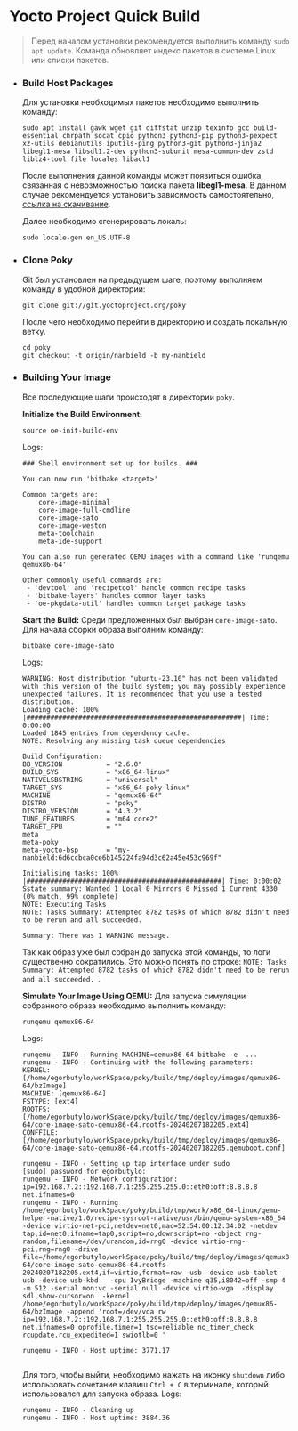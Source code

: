 # **Yocto Project Quick Build**

> Перед началом установки рекомендуется выполнить команду `sudo apt update`. 
> Команда обновляет индекс пакетов в системе Linux или списки пакетов.

- ### **Build Host Packages**
    Для установки необходимых пакетов необходимо выполнить команду:
    ``` 
    sudo apt install gawk wget git diffstat unzip texinfo gcc build-essential chrpath socat cpio python3 python3-pip python3-pexpect xz-utils debianutils iputils-ping python3-git python3-jinja2 libegl1-mesa libsdl1.2-dev python3-subunit mesa-common-dev zstd liblz4-tool file locales libacl1 
    ```
    
    После выполнения данной команды может появиться ошибка, связанная с невозможностью поиска пакета **libegl1-mesa**. В данном случае рекомендуется установить зависимость самостоятельно, [ссылка на скачивание](https://launchpad.net/ubuntu/+archive/primary/+files/libegl1-mesa_23.0.4-0ubuntu1%7E22.04.1_amd64.deb).
   
   Далее необходимо сгенерировать локаль:
    ``` 
    sudo locale-gen en_US.UTF-8 
    ```
    
- ### **Clone Poky**
    Git был установлен на предыдущем шаге, поэтому выполняем команду в удобной директории:
    ```
    git clone git://git.yoctoproject.org/poky
    ```
    
    После чего необходимо перейти в директорию и создать локальную ветку.
    ```
    cd poky
    git checkout -t origin/nanbield -b my-nanbield
    ```
    
- ### **Building Your Image**
    Все последующие шаги происходят в директории `poky`.

    **Initialize the Build Environment:**
    ```
    source oe-init-build-env
    ```
    Logs:
    ```
    ### Shell environment set up for builds. ###

    You can now run 'bitbake <target>'
    
    Common targets are:
        core-image-minimal
        core-image-full-cmdline
        core-image-sato
        core-image-weston
        meta-toolchain
        meta-ide-support
    
    You can also run generated QEMU images with a command like 'runqemu qemux86-64'
    
    Other commonly useful commands are:
     - 'devtool' and 'recipetool' handle common recipe tasks
     - 'bitbake-layers' handles common layer tasks
     - 'oe-pkgdata-util' handles common target package tasks
    ```
    
    **Start the Build:**
    Среди предложенных был выбран `core-image-sato`. Для начала сборки образа выполним команду:
    ```
    bitbake core-image-sato
    ```
    Logs:
    ```
    WARNING: Host distribution "ubuntu-23.10" has not been validated with this version of the build system; you may possibly experience unexpected failures. It is recommended that you use a tested distribution.
    Loading cache: 100% |######################################################| Time: 0:00:00
    Loaded 1845 entries from dependency cache.
    NOTE: Resolving any missing task queue dependencies
    
    Build Configuration:
    BB_VERSION           = "2.6.0"
    BUILD_SYS            = "x86_64-linux"
    NATIVELSBSTRING      = "universal"
    TARGET_SYS           = "x86_64-poky-linux"
    MACHINE              = "qemux86-64"
    DISTRO               = "poky"
    DISTRO_VERSION       = "4.3.2"
    TUNE_FEATURES        = "m64 core2"
    TARGET_FPU           = ""
    meta                 
    meta-poky            
    meta-yocto-bsp       = "my-nanbield:6d6ccbca0ce6b145224fa94d3c62a45e453c969f"
    
    Initialising tasks: 100% |#################################################| Time: 0:00:02
    Sstate summary: Wanted 1 Local 0 Mirrors 0 Missed 1 Current 4330 (0% match, 99% complete)
    NOTE: Executing Tasks
    NOTE: Tasks Summary: Attempted 8782 tasks of which 8782 didn't need to be rerun and all succeeded.
    
    Summary: There was 1 WARNING message.
    ```
    Так как образ уже был собран до запуска этой команды, то логи существенно сократились. Это можно понять по строке: `NOTE: Tasks Summary: Attempted 8782 tasks of which 8782 didn't need to be rerun and all succeeded.
    `.
    
    **Simulate Your Image Using QEMU:**
    Для запуска симуляции собранного образа необходимо выполнить команду:
    ```
    runqemu qemux86-64
    ```
    Logs:
    ```
    runqemu - INFO - Running MACHINE=qemux86-64 bitbake -e  ...
    runqemu - INFO - Continuing with the following parameters:
    KERNEL: [/home/egorbutylo/workSpace/poky/build/tmp/deploy/images/qemux86-64/bzImage]
    MACHINE: [qemux86-64]
    FSTYPE: [ext4]
    ROOTFS: [/home/egorbutylo/workSpace/poky/build/tmp/deploy/images/qemux86-64/core-image-sato-qemux86-64.rootfs-20240207182205.ext4]
    CONFFILE: [/home/egorbutylo/workSpace/poky/build/tmp/deploy/images/qemux86-64/core-image-sato-qemux86-64.rootfs-20240207182205.qemuboot.conf]
    
    runqemu - INFO - Setting up tap interface under sudo
    [sudo] password for egorbutylo: 
    runqemu - INFO - Network configuration: ip=192.168.7.2::192.168.7.1:255.255.255.0::eth0:off:8.8.8.8 net.ifnames=0
    runqemu - INFO - Running /home/egorbutylo/workSpace/poky/build/tmp/work/x86_64-linux/qemu-helper-native/1.0/recipe-sysroot-native/usr/bin/qemu-system-x86_64 -device virtio-net-pci,netdev=net0,mac=52:54:00:12:34:02 -netdev tap,id=net0,ifname=tap0,script=no,downscript=no -object rng-random,filename=/dev/urandom,id=rng0 -device virtio-rng-pci,rng=rng0 -drive file=/home/egorbutylo/workSpace/poky/build/tmp/deploy/images/qemux86-64/core-image-sato-qemux86-64.rootfs-20240207182205.ext4,if=virtio,format=raw -usb -device usb-tablet -usb -device usb-kbd   -cpu IvyBridge -machine q35,i8042=off -smp 4 -m 512 -serial mon:vc -serial null -device virtio-vga  -display sdl,show-cursor=on  -kernel /home/egorbutylo/workSpace/poky/build/tmp/deploy/images/qemux86-64/bzImage -append 'root=/dev/vda rw  ip=192.168.7.2::192.168.7.1:255.255.255.0::eth0:off:8.8.8.8 net.ifnames=0 oprofile.timer=1 tsc=reliable no_timer_check rcupdate.rcu_expedited=1 swiotlb=0 '

    runqemu - INFO - Host uptime: 3771.17
    ```
    ![]()
    
    Для того, чтобы выйти, необходимо нажать на иконку `shutdown` либо использовать сочетание клавиш `Ctrl + C` в терминале, который использовался для запуска образа.
    Logs:
    ```
    runqemu - INFO - Cleaning up
    runqemu - INFO - Host uptime: 3884.36
    ```
    
    
    
    
    
    
    
    
    
    
    
    
    
    
    
    
